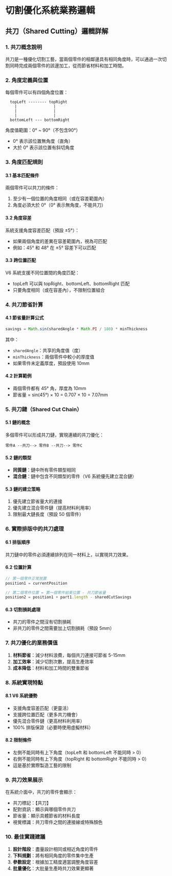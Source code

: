 # 切割優化系統業務邏輯

## 共刀（Shared Cutting）邏輯詳解

### 1. 共刀概念說明

共刀是一種優化切割工藝，當兩個零件的相鄰邊具有相同角度時，可以通過一次切割同時完成兩個零件的該邊加工，從而節省材料和加工時間。

### 2. 角度定義與位置

每個零件可以有四個角度位置：
```
  topLeft -------- topRight
    |                |
    |                |
    |                |
  bottomLeft --- bottomRight
```

角度值範圍：0° ~ 90°（不包含90°）
- 0° 表示該位置無角度（直角）
- 大於 0° 表示該位置有斜切角度

### 3. 角度匹配規則

#### 3.1 基本匹配條件
兩個零件可以共刀的條件：
1. 至少有一個位置的角度相同（或在容差範圍內）
2. 角度必須大於 0°（0° 表示無角度，不能共刀）

#### 3.2 角度容差
系統支援角度容差匹配（預設 ±5°）：
- 如果兩個角度的差異在容差範圍內，視為可匹配
- 例如：45° 和 48° 在 ±5° 容差下可以匹配

#### 3.3 跨位置匹配
V6 系統支援不同位置間的角度匹配：
- topLeft 可以與 topRight、bottomLeft、bottomRight 匹配
- 只要角度相同（或在容差內），不限制位置組合

### 4. 共刀節省計算

#### 4.1 節省量計算公式
```typescript
savings = Math.sin(sharedAngle * Math.PI / 180) * minThickness
```

其中：
- `sharedAngle`：共享的角度值（度）
- `minThickness`：兩個零件中較小的厚度值
- 如果零件未定義厚度，預設使用 10mm

#### 4.2 計算範例
- 兩個零件都有 45° 角，厚度為 10mm
- 節省量 = sin(45°) × 10 = 0.707 × 10 = 7.07mm

### 5. 共刀鏈（Shared Cut Chain）

#### 5.1 鏈的概念
多個零件可以形成共刀鏈，實現連續的共刀優化：
```
零件A --共刀--> 零件B --共刀--> 零件C
```

#### 5.2 鏈的類型
- **同質鏈**：鏈中所有零件類型相同
- **混合鏈**：鏈中包含不同類型的零件（V6 系統優先建立混合鏈）

#### 5.3 鏈的建立策略
1. 優先建立節省量大的連接
2. 優先建立混合零件鏈（提高材料利用率）
3. 限制最大鏈長度（預設 50 個零件）

### 6. 實際排版中的共刀處理

#### 6.1 排版順序
共刀鏈中的零件必須連續排列在同一材料上，以實現共刀效果。

#### 6.2 位置計算
```typescript
// 第一個零件正常放置
position1 = currentPosition

// 第二個零件位置 = 第一個零件結束位置 - 共刀節省量
position2 = position1 + part1.length - sharedCutSavings
```

#### 6.3 切割損耗處理
- 共刀的零件之間沒有切割損耗
- 非共刀的零件之間需要加上切割損耗（預設 5mm）

### 7. 共刀優化的業務價值

1. **材料節省**：減少材料浪費，每個共刀連接可節省 5-15mm
2. **加工效率**：減少切割次數，提高生產效率
3. **成本降低**：材料和加工時間的雙重節省

### 8. 系統實現特點

#### 8.1 V6 系統優勢
- 支援角度容差匹配（更靈活）
- 支援跨位置匹配（更多共刀機會）
- 優先混合零件鏈（更高材料利用率）
- 100% 排版保證（必要時使用虛擬材料）

#### 8.2 限制條件
- 左側不能同時有上下角度（topLeft 和 bottomLeft 不能同時 > 0）
- 右側不能同時有上下角度（topRight 和 bottomRight 不能同時 > 0）
- 這是基於實際製造工藝的限制

### 9. 共刀效果展示

在系統介面中，共刀的零件會顯示：
- 共刀標記：【共刀】
- 配對資訊：顯示與哪個零件共刀
- 節省量：顯示具體節省的材料長度
- 視覺標識：共刀零件之間的連接線或特殊顏色

### 10. 最佳實踐建議

1. **設計階段**：盡量設計相同或相近角度的零件
2. **下料規劃**：將有相同角度的零件集中生產
3. **參數設定**：根據加工精度適當調整角度容差
4. **批量優化**：大批量生產時共刀效果更顯著